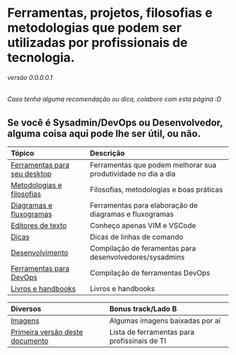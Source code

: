 # Ferramentas, projetos, filosofias e metodologias que podem ser utilizadas por profissionais de tecnologia.

###### versão 0.0.0.0.1
###### Caso tenha alguma recomendação ou dica, colabore com esta página :D

## Se você é Sysadmin/DevOps ou Desenvolvedor, alguma coisa aqui pode lhe ser útil, ou não.

| Tópico                             | Descrição                                                   |
|:-----------------------------------|:------------------------------------------------------------|
| [Ferramentas para seu desktop](docs/desktop-tools.md) | Ferramentas que podem melhorar sua produtividade no dia a dia |
| [Metodologias e filosofias](docs/metodologies.md) | Filosofias, metodologias e boas práticas |
| [Diagramas e fluxogramas](docs/diagram.md) | Ferramentas para elaboração de diagramas e fluxogramas |
| [Editores de texto](docs/editors.md) | Conheço apenas VIM e VSCode | 
| [Dicas](docs/tips.md) | Dicas de linhas de comando |
| [Desenvolvimento ](docs/dev.md) | Compilação de feramentas para desenvolvedores/sysadmins |
| [Ferramentas para DevOps](docs/devops.md) | Compilação de ferramentas DevOps |
| [Livros e handbooks](handbooks/books.md) | Livros e handbooks |

| Diversos                             | Bonus track/Lado B                                        |
|:-----------------------------------|:------------------------------------------------------------|
| [Imagens](images/images.md) | Algumas imagens baixadas por aí | 
| [Primeira versão deste documento](docs/old_sc.md) | Lista de ferramentas para profissinais de TI |
